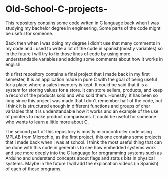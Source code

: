 # Old-School-C-projects-
This repository contains some code writen in C language back when I was studying my bachelor degree in engineering, Some parts of the code might be useful for someone.

Back then when i was doing my degree i didn't use that many comments in my code and i used to write a lot of the code in spanish(mostly variables) so in the future i will try to fix those lines of code by using more understandable variables and adding some comments about how it works in english. 

this first repository contains a final project that i made back in my first semester, It is an application made in pure C with the goal of being useful for a place where a sales inventory is kept. It could be said that it is a system for storing values for a store. It can store sellers, products, and keep a record of the products sold and who sold them. Honestly, it has been so long since this project was made that I don't remember half of the code, but I think it is structured enough in different functions and groups of char variables that it is understandable how it works and an example of the use of pointers to make product comparisons. It could be useful for someone who wants to learn a little more about C.

The second part of this repository is mostly microcontroller code using MPLAB from Microchip, as the first project, this one contains some projects that i made back when i was at school. I think the most useful thing that can be done with this code in general is to see how embedded systems work and see more deeply into the C language for programming systems such as Arduino and understand concepts about flags and status bits in physical systems. Maybe in the future I will add the explanation videos (in Spanish) of each of these programs.
